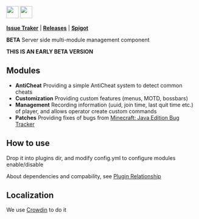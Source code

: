 <a href="https://modrinth.com/plugin/general"><img height="32" width="32" src="https://cdn.simpleicons.org/modrinth" /></a>
<a href="https://afternode.gitbook.io/general"><img height="32" width="32" src="https://cdn.simpleicons.org/gitbook" /></a>

**[Issue Traker](https://github.com/AFterNode/GeneralPublic/issues)** |
**[Releases](https://github.com/AFterNode/GeneralPublic/releases)** |
**[Spigot](https://www.spigotmc.org/resources/general.111381/)**

**BETA** Server side multi-module management component

**THIS IS AN EARLY BETA VERSION**

## Modules

- **AntiCheat** Providing a simple AntiCheat system to detect common cheats
- **Customization** Providing custom features (menus, MOTD, bossbars)
- **Management** Recording information (uuid, join time, last quit time etc.) of player, and allows operator create custom commands
- **Patches** Providing fixes of bugs from [Minecraft: Java Edition Bug Tracker](https://bugs.mojang.com/projects/MC/summary)

## How to use

Drop it into plugins dir, and modify config.yml to configure modules enable/disable

About dependencies and compability, see [Plugin Relationship](https://afternode.gitbook.io/general/plugin-relationship)

## Localization

We use [Crowdin](https://crowdin.com/project/mc-general) to do it
